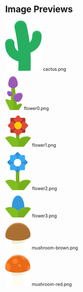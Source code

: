 # Image Previews

![cactus.png](cactus.png) cactus.png

![flower0.png](flower0.png) flower0.png

![flower1.png](flower1.png) flower1.png

![flower2.png](flower2.png) flower2.png

![flower3.png](flower3.png) flower3.png

![mushroom-brown.png](mushroom-brown.png) mushroom-brown.png

![mushroom-red.png](mushroom-red.png) mushroom-red.png

